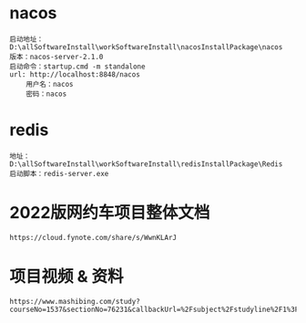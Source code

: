 # nacos
    启动地址： D:\allSoftwareInstall\workSoftwareInstall\nacosInstallPackage\nacos
    版本：nacos-server-2.1.0
    启动命令：startup.cmd -m standalone
    url: http://localhost:8848/nacos
        用户名：nacos
        密码：nacos

# redis
    地址：D:\allSoftwareInstall\workSoftwareInstall\redisInstallPackage\Redis
    启动脚本：redis-server.exe

# 2022版网约车项目整体文档
    https://cloud.fynote.com/share/s/WwnKLArJ

# 项目视频 & 资料
    https://www.mashibing.com/study?courseNo=1537&sectionNo=76231&callbackUrl=%2Fsubject%2Fstudyline%2F1%3FcourseId%3D23768&courseVersionId=2128
